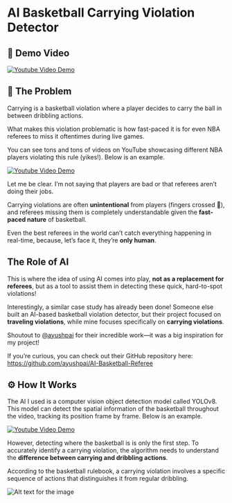 # AI Basketball Carrying Violation Detector

## 🎥 Demo Video
[![Youtube Video Demo](https://img.youtube.com/vi/mvQu2lTTaBc/0.jpg)](https://www.youtube.com/watch?v=mvQu2lTTaBc)

## 🏀 The Problem
Carrying is a basketball violation where a player decides to carry the ball in between dribbling actions. 

What makes this violation problematic is how fast-paced it is for even NBA referees to miss it oftentimes during live games. 

You can see tons and tons of videos on YouTube showcasing different NBA players violating this rule (yikes!). Below is an example.

[![Youtube Video Demo](https://img.youtube.com/vi/ZuFaQ6vVEKc/0.jpg)](https://www.youtube.com/watch?v=ZuFaQ6vVEKc)

Let me be clear. I’m not saying that players are bad or that referees aren’t doing their jobs. 

Carrying violations are often **unintentional** from players (fingers crossed 🤞), and referees missing them is completely understandable given the **fast-paced nature** of basketball. 

Even the best referees in the world can’t catch everything happening in real-time, because, let’s face it, they’re **only human**.

## The Role of AI
This is where the idea of using AI comes into play, **not as a replacement for referees**, but as a tool to assist them in detecting these quick, hard-to-spot violations!

Interestingly, a similar case study has already been done! Someone else built an AI-based basketball violation detector, but their project focused on **traveling violations**, while mine focuses specifically on **carrying violations**.

Shoutout to [@ayushpai](https://github.com/ayushpai) for their incredible work—it was a big inspiration for my project! 

If you’re curious, you can check out their GitHub repository here: https://github.com/ayushpai/AI-Basketball-Referee

## ⚙️ How It Works

The AI I used is a computer vision object detection model called YOLOv8. This model can detect the spatial information of the basketball throughout the video, tracking its position frame by frame. Below is an example.

[![Youtube Video Demo](https://img.youtube.com/vi/q8VdbdIyqE0/0.jpg)](https://www.youtube.com/watch?v=q8VdbdIyqE0)

However, detecting where the basketball is is only the first step. To accurately identify a carrying violation, the algorithm needs to understand the **difference between carrying and dribbling actions**. 

According to the basketball rulebook, a carrying violation involves a specific sequence of actions that distinguishes it from regular dribbling.

![Alt text for the image](ai-basketball-carrying-violation-detector/blob/main/images/sequence%20of%20actions%20new.png)




